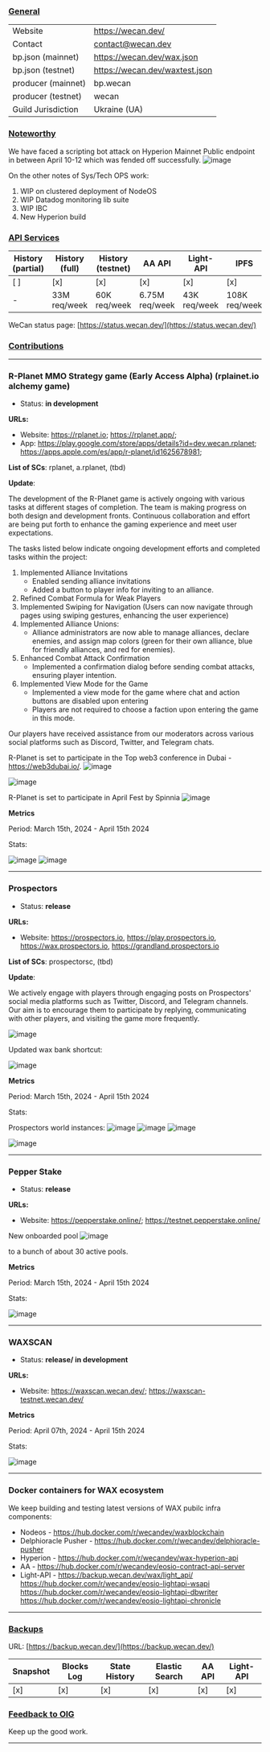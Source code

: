 ### <ins>General</ins>

|  |  |
| --- | --- |
| Website | https://wecan.dev/ |
| Contact | contact@wecan.dev |
| bp.json (mainnet) | https://wecan.dev/wax.json |
| bp.json (testnet) | https://wecan.dev/waxtest.json |
| producer (mainnet) | bp.wecan |
| producer (testnet) | wecan |
| Guild Jurisdiction | Ukraine (UA) |

### <ins>Noteworthy</ins>

We have faced a scripting bot attack on Hyperion Mainnet Public endpoint in between April 10-12 which was fended off successfully.
![image](https://github.com/We-Can-dev/reports/assets/89981724/c5b640f9-d39a-4da4-aa53-47a31e5f4e73)

On the other notes of Sys/Tech OPS work:
1. WIP on clustered deployment of NodeOS
2. WIP Datadog monitoring lib suite
3. WIP IBC
4. New Hyperion build

### <ins>API Services</ins>

| History (partial) | History (full) | History (testnet) | AA API | Light-API  | IPFS |
|--------|--------|--------|--------|--------|--------|
| [ ] | [x] | [x] | [x] | [x] | [x] |  [x] |
| - | 33M req/week | 60K req/week | 6.75M req/week | 43K req/week |  108K req/week |

WeCan status page: [https://status.wecan.dev/](https://status.wecan.dev/)

### <ins>Contributions</ins>

---

### R-Planet MMO Strategy game (Early Access Alpha) (rplainet.io alchemy game)
* Status: **in development**

**URLs:**
* Website: https://rplanet.io;
           https://rplanet.app/;
* App: https://play.google.com/store/apps/details?id=dev.wecan.rplanet; 
       https://apps.apple.com/es/app/r-planet/id1625678981;

**List of SCs**: rplanet, a.rplanet, (tbd)

**Update**:

The development of the R-Planet game is actively ongoing with various tasks at different stages of completion. The team is making progress on both design and development fronts. Continuous collaboration and effort are being put forth to enhance the gaming experience and meet user expectations.

The tasks listed below indicate ongoing development efforts and completed tasks within the project:


1. Implemented Alliance Invitations
    - Enabled sending alliance invitations
    - Added a button to player info for inviting to an alliance.
2. Refined Combat Formula for Weak Players
3. Implemented Swiping for Navigation (Users can now navigate through pages using swiping gestures, enhancing the user experience)
4. Implemented Alliance Unions: 
    - Alliance administrators are now able to manage alliances, declare enemies, and assign map colors (green for their own alliance, blue for friendly alliances, and red for enemies). 
5. Enhanced Combat Attack Confirmation
    - Implemented a confirmation dialog before sending combat attacks, ensuring player intention. 
6. Implemented View Mode for the Game
    - Implemented a view mode for the game where chat and action buttons are disabled upon entering
    - Players are not required to choose a faction upon entering the game in this mode.

Our players have received assistance from our moderators across various social platforms such as Discord, Twitter, and Telegram chats.

R-Planet is set to participate in the Top web3 conference in Dubai - https://web3dubai.io/. 
![image](https://github.com/We-Can-dev/reports/assets/89981724/c2a29f5c-dd4e-4f3c-8738-0643292a5721)

![image](https://github.com/We-Can-dev/reports/assets/89981724/92ed6962-4a06-4539-8e9d-5da1a504344e)

R-Planet is set to participate in April Fest by Spinnia
![image](https://github.com/We-Can-dev/reports/assets/89981724/8f6907f6-4f4f-4529-9afe-86bead47d55d)


**Metrics**

Period: March 15th, 2024 - April 15th 2024

Stats:

![image](https://github.com/We-Can-dev/reports/assets/89981724/321e4d64-c21f-4e89-b26c-e9ffd22fe754)
![image](https://github.com/We-Can-dev/reports/assets/89981724/0ed5005b-148c-44d3-b4df-4497e538a449)

---

### Prospectors
* Status: **release**

**URLs:**
* Website: https://prospectors.io, 
https://play.prospectors.io, 
https://wax.prospectors.io, 
https://grandland.prospectors.io

**List of SCs**: prospectorsc, (tbd)

**Update**: 

We actively engage with players through engaging posts on Prospectors' social media platforms such as Twitter, Discord, and Telegram channels. 
Our aim is to encourage them to participate by replying, communicating with other players, and visiting the game more frequently.

![image](https://github.com/We-Can-dev/reports/assets/89981724/8f70502c-11fc-4c89-9240-cbb9f25d6f76)

Updated wax bank shortcut:

![image](https://github.com/We-Can-dev/reports/assets/89981724/e59e13a9-aee3-4414-bf99-df9253440fa2)  

**Metrics**

Period: March 15th, 2024 - April 15th 2024

Stats:

Prospectors world instances:
![image](https://github.com/We-Can-dev/reports/assets/89981724/dd2bf99b-f6f7-4cfe-8cc6-ca4ddf18d667)
![image](https://github.com/We-Can-dev/reports/assets/89981724/28d0c30f-4b65-48f3-afda-e18e1091d405)
![image](https://github.com/We-Can-dev/reports/assets/89981724/7c0b2c9b-7785-42e6-9c0d-9b753e803459)

![image](https://github.com/We-Can-dev/reports/assets/89981724/5fe2381b-7eed-4a69-8cba-261e02cbec66)

---

### Pepper Stake
* Status: **release**

**URLs:**
* Website: https://pepperstake.online/;
https://testnet.pepperstake.online/

New onboarded pool
![image](https://github.com/We-Can-dev/reports/assets/89981724/74e41319-9fc4-4822-839d-015b68795f3e)

to a bunch of about 30 active pools.

**Metrics**

Period: March 15th, 2024 - April 15th 2024

Stats:

![image](https://github.com/We-Can-dev/reports/assets/89981724/e1a422d2-bf60-4300-92c8-6f23fe762b5e)

---

### WAXSCAN
* Status: **release/ in development**

**URLs:**
* Website: https://waxscan.wecan.dev/; 
https://waxscan-testnet.wecan.dev/

**Metrics**

Period: April 07th, 2024 - April 15th 2024

Stats:

![image](https://github.com/We-Can-dev/reports/assets/89981724/f7dbef5e-a5fa-4c07-8d33-2d80ba376b01)

---

### Docker containers for WAX ecosystem
We keep building and testing latest versions of WAX pubilc infra components:
* Nodeos - https://hub.docker.com/r/wecandev/waxblockchain
* Delphioracle Pusher - https://hub.docker.com/r/wecandev/delphioracle-pusher
* Hyperion - https://hub.docker.com/r/wecandev/wax-hyperion-api
* AA - https://hub.docker.com/r/wecandev/eosio-contract-api-server
* Light-API - https://backup.wecan.dev/wax/light_api/
https://hub.docker.com/r/wecandev/eosio-lightapi-wsapi
https://hub.docker.com/r/wecandev/eosio-lightapi-dbwriter
https://hub.docker.com/r/wecandev/eosio-lightapi-chronicle

---

### <ins>Backups </ins>
URL: [https://backup.wecan.dev/](https://backup.wecan.dev/)

| Snapshot | Blocks Log | State History | Elastic Search | AA API | Light-API |
|--------|--------|--------|--------|--------|-------|
| [x] | [x] | [x] | [x] | [x] | [x] |


### <ins>Feedback to OIG</ins>

Keep up the good work.

----

